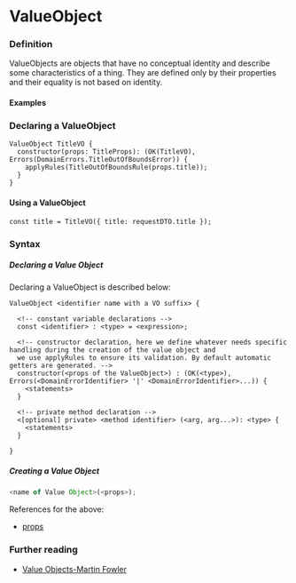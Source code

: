 # ValueObject

### Definition
ValueObjects are objects that have no conceptual identity and describe some characteristics of a thing.
They are defined only by their properties and their equality is not based on identity. 


#### Examples

### Declaring a ValueObject
```
ValueObject TitleVO {
  constructor(props: TitleProps): (OK(TitleVO), Errors(DomainErrors.TitleOutOfBoundsError)) {
    applyRules(TitleOutOfBoundsRule(props.title));
  }
}
```

#### Using a ValueObject
```
const title = TitleVO({ title: requestDTO.title });
```

### Syntax

##### Declaring a Value Object

Declaring a ValueObject is described below:

```
ValueObject <identifier name with a VO suffix> { 

  <!-- constant variable declarations -->
  const <identifier> : <type> = <expression>;
  
  <!-- constructor declaration, here we define whatever needs specific handling during the creation of the value object and 
  we use applyRules to ensure its validation. By default automatic getters are generated. -->
  constructor(<props of the ValueObject>) : (OK(<type>), Errors(<DomainErrorIdentifier> '|' <DomainErrorIdentifier>...)) {
    <statements>
  }
  
  <!-- private method declaration -->
  <[optional] private> <method identifier> (<arg, arg...>): <type> {
    <statements>
  }
  
}
```

##### Creating a Value Object


```typescript
<name of Value Object>(<props>);
```

References for the above:
* [props](https://bitloops.com/docs/bitloops-language/components/props)


### Further reading
- [Value Objects-Martin Fowler](https://martinfowler.com/bliki/ValueObject.html)
